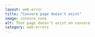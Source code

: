 ```yaml
---
layout: web-error 
title: "Convore page doesn't exist"
image: convore_none
alt: That page doesn't exist on convore
category: web-errors
---
```

